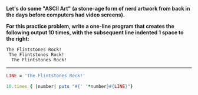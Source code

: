 **Let's do some "ASCII Art" (a stone-age form of nerd artwork from back in the days before computers had video screens).**  

**For this practice problem, write a one-line program that creates the following output 10 times, with the subsequent line indented 1 space to the right:**
```
The Flintstones Rock!
 The Flintstones Rock!
  The Flintstones Rock!
```
***
```ruby
LINE = 'The Flintstones Rock!'

10.times { |number| puts "#{' '*number}#{LINE}"}
```